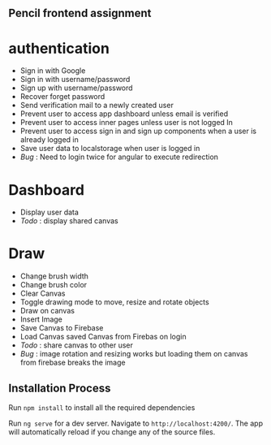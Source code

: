 
## Pencil frontend assignment

# authentication
- Sign in with Google
- Sign in with username/password
- Sign up with username/password
- Recover forget password
- Send verification mail to a newly created user
- Prevent user to access app dashboard unless email is verified
- Prevent user to access inner pages unless user is not logged In
- Prevent user to access sign in and sign up components when a user is already logged in
- Save user data to localstorage when user is logged in
- *Bug* : Need to login twice for angular to execute redirection

# Dashboard
- Display user data
- *Todo* : display shared canvas

# Draw
- Change brush width
- Change brush color
- Clear Canvas
- Toggle drawing mode to move, resize and rotate objects
- Draw on canvas
- Insert Image
- Save Canvas to Firebase
- Load Canvas saved Canvas from Firebas on login
- *Todo* : share canvas to other user
- *Bug* : image rotation and resizing works but loading them on canvas from firebase breaks the image 


## Installation Process
Run `npm install` to install all the required dependencies

Run `ng serve` for a dev server. Navigate to `http://localhost:4200/`. The app will automatically reload if you change any of the source files.
